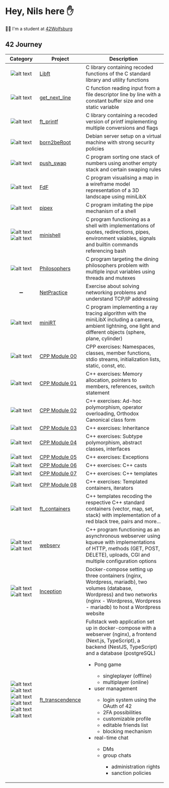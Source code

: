 # Hey, Nils here ✋

👨‍🎓 I'm a student at [42Wolfsburg](https://42wolfsburg.de/)

## 42 Journey

Category | Project | Description
:---:| --- | ---
![alt text][c_logo] | [Libft](https://github.com/noster002/Libft) | C library containing recoded functions of the C standard library and utility functions
![alt text][c_logo] | [get_next_line](https://github.com/noster002/get_next_line) | C function reading input from a file descriptor line by line with a constant buffer size and one static variable
![alt text][c_logo] | [ft_printf](https://github.com/noster002/ft_printf) | C library containing a recoded version of printf implementing multiple conversions and flags
![alt text][debian_logo] | [born2beRoot](https://github.com/noster002/born2beRoot) | Debian server setup on a virtual machine with strong security policies
![alt text][c_logo] | [push_swap](https://github.com/noster002/push_swap) | C program sorting one stack of numbers using another empty stack and certain swaping rules
![alt text][c_logo] | [FdF](https://github.com/noster002/FdF) | C program visualising a map in a wireframe model representation of a 3D landscape using miniLibX
![alt text][c_logo] | [pipex](https://github.com/noster002/pipex) | C program imitating the pipe mechanism of a shell
![alt text][c_logo]![alt text][bash_logo] | [minishell](https://github.com/noster002/minishell) | C program functioning as a shell with implementations of quotes, redirections, pipes, environment vaiables, signals and builtin commands referencing bash
![alt text][c_logo] | [Philosophers](https://github.com/noster002/Philosophers) | C program targeting the dining philosophers problem with multiple input variables using threads and mutexes
➖ | [NetPractice](https://github.com/noster002/NetPractice) | Exercise about solving networking problems and understand TCP/IP addressing
![alt text][c_logo] | [miniRT](https://github.com/noster002/miniRT) | C program implementing a ray tracing algorithm with the miniLibX including a camera, ambient lightning, one light and different objects (sphere, plane, cylinder)
![alt text][cpp_logo] | [CPP Module 00](https://github.com/noster002/CPP-Module-00) | CPP exercises: Namespaces, classes, member functions, stdio streams, initialization lists, static, const, etc.
![alt text][cpp_logo] | [CPP Module 01](https://github.com/noster002/CPP-Module-01) | C++ exercises: Memory allocation, pointers to members, references, switch statement
![alt text][cpp_logo] | [CPP Module 02](https://github.com/noster002/CPP-Module-02) | C++ exercises: Ad-hoc polymorphism, operator overloading, Orthodox Canonical class form
![alt text][cpp_logo] | [CPP Module 03](https://github.com/noster002/CPP-Module-03) | C++ exercises: Inheritance
![alt text][cpp_logo] | [CPP Module 04](https://github.com/noster002/CPP-Module-04) | C++ exercises: Subtype polymorphism, abstract classes, interfaces
![alt text][cpp_logo] | [CPP Module 05](https://github.com/noster002/CPP-Module-05) | C++ exercises: Exceptions
![alt text][cpp_logo] | [CPP Module 06](https://github.com/noster002/CPP-Module-06) | C++ exercises: C++ casts
![alt text][cpp_logo] | [CPP Module 07](https://github.com/noster002/CPP-Module-07) | C++ exercises: C++ templates
![alt text][cpp_logo] | [CPP Module 08](https://github.com/noster002/CPP-Module-08) | C++ exercises: Templated containers, iterators
![alt text][cpp_logo] | [ft_containers](https://github.com/noster002/ft_containers) | C++ templates recoding the respective C++ standard containers (vector, map, set, stack) with implementation of a red black tree, pairs and more...
![alt text][cpp_logo]![alt text][nginx_logo] | [webserv](https://github.com/noster002/webserv) | C++ program functioning as an asynchronous webserver using kqueue with implementations of HTTP, methods (GET, POST, DELETE), uploads, CGI and multiple configuration options
![alt text][docker_logo]![alt text][nginx_logo] | [Inception](https://github.com/noster002/Inception) | Docker-compose setting up three containers (nginx, Wordpress, mariadb), two volumes (database, Wordpress) and two networks (nginx - Wordpress, Wordpress - mariadb) to host a Wordpress website
![alt text][typescript_logo]![alt text][nestjs_logo]![alt text][nextjs_logo]![alt text][react_logo]![alt text][postgresql_logo]![alt text][docker_logo] | [ft_transcendence](https://github.com/noster002/ft_transcendence) | Fullstack web application set up in docker-compose with a webserver (nginx), a frontend (Next.js, TypeScript), a backend (NestJS, TypeScript) and a database (postgreSQL) <ul><li>Pong game</li><ul><li>singleplayer (offline)</li><li>multiplayer (online)</li></ul><li>user management</li><ul><li>login system using the OAuth of 42</li><li>2FA possibilities</li><li>customizable profile</li><li>editable friends list</li><li>blocking mechanism</li></ul><li>real-time chat</li><ul><li>DMs</li><li>group chats</li><ul><li>administration rights</li><li>sanction policies</li></ul></ul></ul>

[c_logo]: https://github.com/devicons/devicon/blob/master/icons/c/c-original.svg
[debian_logo]: https://github.com/devicons/devicon/blob/master/icons/debian/debian-original.svg
[bash_logo]: https://github.com/devicons/devicon/blob/master/icons/bash/bash-original.svg
[cpp_logo]: https://github.com/devicons/devicon/blob/master/icons/cplusplus/cplusplus-original.svg
[docker_logo]: https://github.com/devicons/devicon/blob/master/icons/docker/docker-original.svg
[nginx_logo]: https://github.com/devicons/devicon/blob/master/icons/nginx/nginx-original.svg
[typescript_logo]: https://github.com/devicons/devicon/blob/master/icons/typescript/typescript-original.svg
[nestjs_logo]: https://github.com/devicons/devicon/blob/master/icons/nestjs/nestjs-plain.svg
[nextjs_logo]: https://github.com/devicons/devicon/blob/master/icons/nextjs/nextjs-original.svg
[react_logo]: https://github.com/devicons/devicon/blob/master/icons/react/react-original.svg
[postgresql_logo]: https://github.com/devicons/devicon/blob/master/icons/postgresql/postgresql-original.svg

<!--
**noster002/noster002** is a ✨ _special_ ✨ repository because its `README.md` (this file) appears on your GitHub profile.

Here are some ideas to get you started:

- 🔭 I’m currently working on ...
- 🌱 I’m currently learning ...
- 👯 I’m looking to collaborate on ...
- 🤔 I’m looking for help with ...
- 💬 Ask me about ...
- 📫 How to reach me: ...
- 😄 Pronouns: ...
- ⚡ Fun fact: ...
-->
